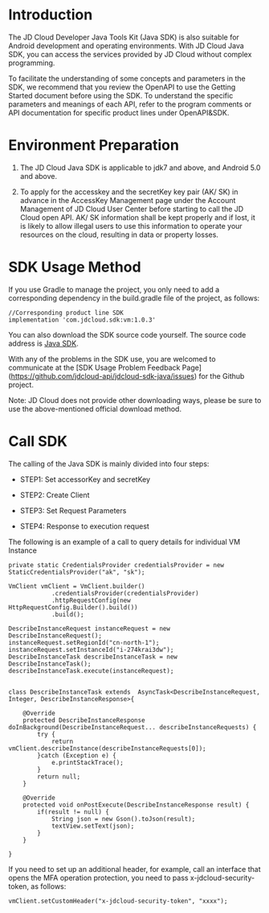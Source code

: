 
# Introduction #

The JD Cloud Developer Java Tools Kit (Java SDK) is also suitable for Android development and operating environments. With JD Cloud Java SDK, you can access the services provided by JD Cloud without complex programming. 

To facilitate the understanding of some concepts and parameters in the SDK, we recommend that you review the OpenAPI to use the Getting Started document before using the SDK. To understand the specific parameters and meanings of each API, refer to the program comments or API documentation for specific product lines under OpenAPI&SDK.


# Environment Preparation #

1. The JD Cloud Java SDK is applicable to jdk7 and above, and Android 5.0 and above.

2. To apply for the accesskey and the secretKey key pair (AK/ SK) in advance in the AccessKey Management page under the Account Management of JD Cloud User Center before starting to call the JD Cloud open API. AK/ SK information shall be kept properly and if lost, it is likely to allow illegal users to use this information to operate your resources on the cloud, resulting in data or property losses.



# SDK Usage Method #

If you use Gradle to manage the project, you only need to add a corresponding dependency in the build.gradle file of the project, as follows:

    //Corresponding product line SDK
    implementation 'com.jdcloud.sdk:vm:1.0.3'

You can also download the SDK source code yourself. The source code address is [Java SDK](https://github.com/jdcloud-api/jdcloud-sdk-java).

With any of the problems in the SDK use, you are welcomed to communicate at the [SDK Usage Problem Feedback Page] (https://github.com/jdcloud-api/jdcloud-sdk-java/issues) for the Github project.

Note: JD Cloud does not provide other downloading ways, please be sure to use the above-mentioned official download method.

 

# Call SDK #

The calling of the Java SDK is mainly divided into four steps:

- STEP1: Set accessorKey and secretKey

- STEP2: Create Client

- STEP3: Set Request Parameters

- STEP4: Response to execution request

The following is an example of a call to query details for individual VM Instance

    private static CredentialsProvider credentialsProvider = new StaticCredentialsProvider("ak", "sk");

    VmClient vmClient = VmClient.builder()
                .credentialsProvider(credentialsProvider)
                .httpRequestConfig(new HttpRequestConfig.Builder().build())
                .build();
                
    DescribeInstanceRequest instanceRequest = new DescribeInstanceRequest();
    instanceRequest.setRegionId("cn-north-1");
    instanceRequest.setInstanceId("i-274krai3dw");
    DescribeInstanceTask describeInstanceTask = new DescribeInstanceTask();
    describeInstanceTask.execute(instanceRequest);
        
    
    class DescribeInstanceTask extends  AsyncTask<DescribeInstanceRequest, Integer, DescribeInstanceResponse>{

        @Override
        protected DescribeInstanceResponse doInBackground(DescribeInstanceRequest... describeInstanceRequests) {
            try {
                return vmClient.describeInstance(describeInstanceRequests[0]);
            }catch (Exception e) {
                e.printStackTrace();
            }
            return null;
        }

        @Override
        protected void onPostExecute(DescribeInstanceResponse result) {
            if(result != null) {
                String json = new Gson().toJson(result);
                textView.setText(json);
            }
        }

    }

If you need to set up an additional header, for example, call an interface that opens the MFA operation protection, you need to pass x-jdcloud-security-token, as follows:

	vmClient.setCustomHeader("x-jdcloud-security-token", "xxxx");
